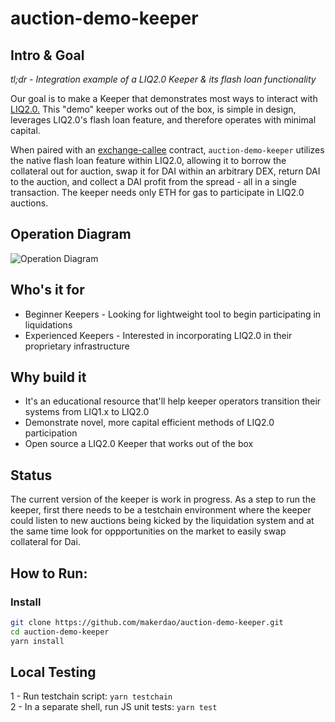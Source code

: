 # auction-demo-keeper

## Intro & Goal

*tl;dr - Integration example of a LIQ2.0 Keeper & its flash loan functionality*

Our goal is to make a Keeper that demonstrates most ways to interact with [LIQ2.0.]((https://forum.makerdao.com/t/liquidations-2-0-technical-summary/4632)) This "demo" keeper works out of the box, is simple in design, leverages LIQ2.0's flash loan feature, and therefore operates with minimal capital.

When paired with an [exchange-callee](https://github.com/makerdao/exchange-callees) contract, `auction-demo-keeper` utilizes the native flash loan feature within LIQ2.0, allowing it to borrow the collateral out for auction, swap it for DAI within an arbitrary DEX, return DAI to the auction, and collect a DAI profit from the spread - all in a single transaction. The keeper needs only ETH for gas to participate in LIQ2.0 auctions.

## Operation Diagram

![Operation Diagram](https://s3.us-west-2.amazonaws.com/secure.notion-static.com/9e1349f9-0316-4814-af2b-0075de502fed/Auction-Demo-Keeper_Operation.jpeg?X-Amz-Algorithm=AWS4-HMAC-SHA256&X-Amz-Credential=AKIAT73L2G45O3KS52Y5%2F20201202%2Fus-west-2%2Fs3%2Faws4_request&X-Amz-Date=20201202T160238Z&X-Amz-Expires=86400&X-Amz-Signature=d4837a1e8018f358a489459cb4d20799df5298c7271d09b6e557484658f93f71&X-Amz-SignedHeaders=host&response-content-disposition=filename%20%3D%22Auction-Demo-Keeper_Operation.jpeg%22)

## Who's it for

- Beginner Keepers - Looking for lightweight tool to begin participating in liquidations
- Experienced Keepers - Interested in incorporating LIQ2.0 in their proprietary infrastructure

## Why build it

- It's an educational resource that'll help keeper operators transition their systems from LIQ1.x to LIQ2.0
- Demonstrate novel, more capital efficient methods of LIQ2.0 participation
- Open source a LIQ2.0 Keeper that works out of the box

## Status

The current version of the keeper is work in progress. As a step to run the keeper, first there needs to be a testchain environment where the keeper could listen to new auctions being kicked by the liquidation system and at the same time look for oppportunities on the market to easily swap collateral for Dai.

## How to Run:

### Install

```bash
git clone https://github.com/makerdao/auction-demo-keeper.git
cd auction-demo-keeper
yarn install
```

## Local Testing

1 - Run testchain script: `yarn testchain`  
2 - In a separate shell, run JS unit tests: `yarn test`
